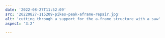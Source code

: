 ```yaml
---
date: '2022-08-27T11:52:09'
src: '20220827-115209-pikes-peak-aframe-repair.jpg'
alt: 'cutting through a support for the a-frame structure with a saw'
aspect: '3:2'

---
```

